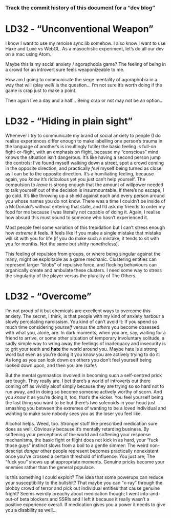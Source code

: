 ### Track the commit history of this document for a “dev blog”

# LD32 - “Unconventional Weapon”

I know I want to use my renoise sync lib somehow.
I also know I want to use Haxe and Luxe vs WebGL.
As a masochistic experiment, let’s do all our dev on a mac using Atom.

Maybe this is my social anxiety / agoraphobia game? The feeling of being in a crowd for an introvert sure feels weaponizeable to me.

How am I going to communicate the siege mentality of agoraphobia in a way that will /play well/ is the question… I’m not sure it’s worth doing if the game is crap just to make a point.

Then again I’ve a day and a half… Being crap or not may not be an option..

# LD32 - “Hiding in plain sight”

Whenever I try to communicate my brand of social anxiety to people (I do realise experiences differ enough to make labelling one person’s trauma in the language of another’s is insultingly futile) the basic feeling is full-on fight-or-flight, with an emphasis on flight, because my “conscious” mind knows the situation isn’t dangerous. It’s like having a second person jump the controls: I’ve found myself walking down a street, spot a crowd coming in the opposite direction, and practically *feel* myself being turned as close as I can be to the opposite direction. It’s a humiliating feeling, because again, you *know* it’s ridiculous yet you just can’t help yourself. The compulsion to *leave* is strong enough that the amount of willpower needed to talk yourself out of the decision is insurmountable. If there’s no escape, I go cold. It’s like throwing up a shield against each and every person around you whose names you do not know. There was a time I couldn’t be inside of a McDonald’s without entering that state, and I’d ask my friends to order my food for me because I was literally not capable of doing it. Again, I realise how absurd this must sound to someone who hasn’t experienced it. 

Most people feel some variation of this trepidation but I can’t stress enough how *extreme* it feels. It feels like if you make a single mistake that mistake will sit with you for life (if you do make such a mistake, it tends to sit with you for months. Not the same but shitty nonetheless).

This feeling of repulsion from groups, or where being singular against the many, might be exploitable as a game mechanic. Clustering entities can represent larger “blobs” of repulsive force, and flocking behaviours can organically create and ambulate these clusters. I need some way to stress the singularity of the player versus the plurality of The Others.

# LD32 - “Overcome”

I’m not proud of it but chemicals are excellent ways to overcome this anxiety. The secret, I think, is that people with my kind of anxiety harbour a slowly percolating narcissism. You kind of can’t avoid it: If you spend so much time considering *yourself* versus *the others* you become obsessed with what you, alone, are. In dark moments, when you are, say, waiting for a friend to arrive, or some other situation of temporary involuntary solitude, a sadly simple way to wring away the feelings of inadequacy and insecurity is to grit your teeth and **hate** the world around you. Maybe hate is a strong word but even as you’re doing it you know you are actively trying to do it: As long as you can look down on others you don’t feel yourself being looked  down upon, and then you are /safe/.

But the mental gymnastics involved in becoming such a self-centred prick are tough. They really are. I bet there’s a world of introverts out there coming off as vividly aloof simply because they are trying so so hard not to run away, and in doing so become someone actively worthy of scorn. And you *know* it as you’re doing it, too, that’s the kicker. You feel yourself being the last thing you want to be but there’s two solenoids in your head just smashing you between the extremes of wanting to be a loved individual and wanting to make sure nobody sees you as the loser you feel like.

Alcohol helps. Weed, too. Stronger stuff like prescribed medication sure does as well. Obviously because it’s mentally retarding business. By softening your perceptions of the world and softening your response mechanisms, the basic fight or flight does not kick in as hard, your “fuck those guys” instinct slows from a boil to a gentle simmer: The weird non-descript *danger* other people represent becomes practically nonexistent once you’ve crossed a certain threshold of influence. You just are; The “fuck you” shows up at appropriate moments. Genuine pricks become your enemies rather than the general populace.

Is this something I could exploit? The idea that some powerups can reduce your susceptibility to the bullshit? That maybe you can “x-ray” through the blobby crowd of terror and pick out individual entities that cause genuine fright? Seems weirdly preachy about medication though; I went into-and-out-of beta blockers and SSRIs and I left it because it really wasn’t a positive experience overall. If medication gives you a power it needs to give you a disability as well…